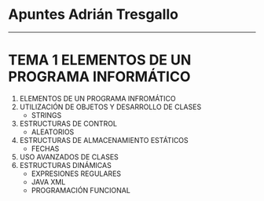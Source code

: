 # Apuntes Adrián Tresgallo
---
   # **TEMA 1 ELEMENTOS DE UN PROGRAMA INFORMÁTICO**
   1. ELEMENTOS DE UN PROGRAMA INFROMÁTICO
   2. UTILIZACIÓN DE OBJETOS Y DESARROLLO DE CLASES
       * STRINGS
   3. ESTRUCTURAS DE CONTROL
       * ALEATORIOS
   4. ESTRUCTURAS DE ALMACENAMIENTO ESTÁTICOS
       * FECHAS
   5. USO AVANZADOS DE CLASES
   6. ESTRUCTURAS DINÁMICAS
       * EXPRESIONES REGULARES
       * JAVA XML
       * PROGRAMACIÓN FUNCIONAL
  
   

